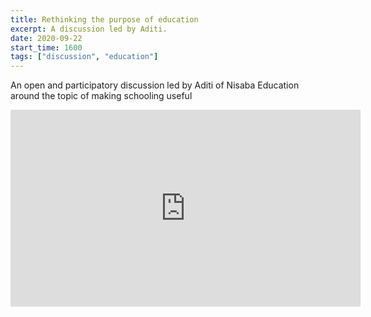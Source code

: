 ```yaml
---
title: Rethinking the purpose of education
excerpt: A discussion led by Aditi.
date: 2020-09-22
start_time: 1600
tags: ["discussion", "education"]
---
```


An open and participatory discussion led by Aditi of Nisaba Education around the topic of making schooling useful

<iframe width="560" height="315" src="https://www.youtube.com/embed/-7Ud2L2ewrs" frameborder="0" allow="accelerometer; autoplay; clipboard-write; encrypted-media; gyroscope; picture-in-picture" allowfullscreen></iframe>